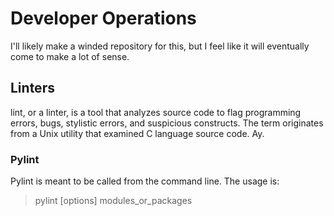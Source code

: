 # Developer Operations

I'll likely make a winded repository for this, but I feel like it will eventually come to make a lot of sense.

## Linters

lint, or a linter, is a tool that analyzes source code to flag programming errors, bugs, stylistic errors, and suspicious constructs. The term originates from a Unix utility that examined C language source code. Ay.

### Pylint 

Pylint is meant to be called from the command line. The usage is:

> pylint [options] modules_or_packages
